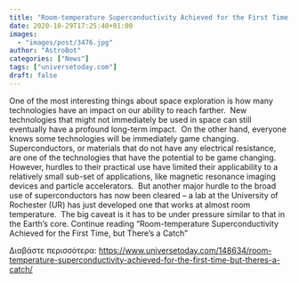 ```yaml
---
title: "Room-temperature Superconductivity Achieved for the First Time, but There’s a Catch"
date: 2020-10-29T17:25:40+01:00
images:
  - "images/post/3476.jpg"
author: "AstroBot"
categories: ["News"]
tags: ["universetoday.com"]
draft: false
---
```


One of the most interesting things about space exploration is how many technologies have an impact on our ability to reach farther.  New technologies that might not immediately be used in space can still eventually have a profound long-term impact.  On the other hand, everyone knows some technologies will be immediately game changing.  Superconductors, or materials that do not have any electrical resistance, are one of the technologies that have the potential to be game changing.  However, hurdles to their practical use have limited their applicability to a relatively small sub-set of applications, like magnetic resonance imaging devices and particle accelerators.  But another major hurdle to the broad use of superconductors has now been cleared – a lab at the University of Rochester (UR) has just developed one that works at almost room temperature.  The big caveat is it has to be under pressure similar to that in the Earth’s core. Continue reading “Room-temperature Superconductivity Achieved for the First Time, but There’s a Catch” 

Διαβάστε περισσότερα: https://www.universetoday.com/148634/room-temperature-superconductivity-achieved-for-the-first-time-but-theres-a-catch/
